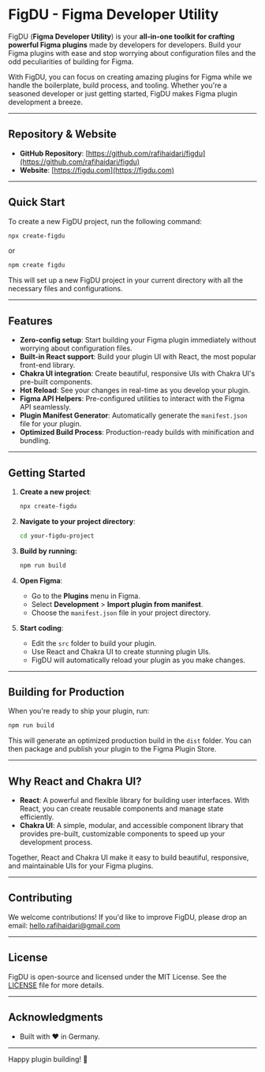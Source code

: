 # FigDU - Figma Developer Utility

FigDU (**Figma Developer Utility**) is your **all-in-one toolkit for crafting powerful Figma plugins** made by developers for developers. Build your Figma plugins with ease and stop worrying about configuration files and the odd peculiarities of building for Figma.

With FigDU, you can focus on creating amazing plugins for Figma while we handle the boilerplate, build process, and tooling. Whether you're a seasoned developer or just getting started, FigDU makes Figma plugin development a breeze.

---

## Repository & Website

- **GitHub Repository**: [https://github.com/rafihaidari/figdu](https://github.com/rafihaidari/figdu)
- **Website**: [https://figdu.com](https://figdu.com)

---

## Quick Start

To create a new FigDU project, run the following command:

```bash
npx create-figdu
```

or

```bash
npm create figdu
```

This will set up a new FigDU project in your current directory with all the necessary files and configurations.

---

## Features

- **Zero-config setup**: Start building your Figma plugin immediately without worrying about configuration files.
- **Built-in React support**: Build your plugin UI with React, the most popular front-end library.
- **Chakra UI integration**: Create beautiful, responsive UIs with Chakra UI's pre-built components.
- **Hot Reload**: See your changes in real-time as you develop your plugin.
- **Figma API Helpers**: Pre-configured utilities to interact with the Figma API seamlessly.
- **Plugin Manifest Generator**: Automatically generate the `manifest.json` file for your plugin.
- **Optimized Build Process**: Production-ready builds with minification and bundling.

---

## Getting Started

1. **Create a new project**:

   ```bash
   npx create-figdu
   ```

2. **Navigate to your project directory**:

   ```bash
   cd your-figdu-project
   ```

3. **Build by running:**

   ```bash
   npm run build
   ```

4. **Open Figma**:
   - Go to the **Plugins** menu in Figma.
   - Select **Development** > **Import plugin from manifest**.
   - Choose the `manifest.json` file in your project directory.

5. **Start coding**:
   - Edit the `src` folder to build your plugin.
   - Use React and Chakra UI to create stunning plugin UIs.
   - FigDU will automatically reload your plugin as you make changes.

---

## Building for Production

When you're ready to ship your plugin, run:

```bash
npm run build
```

This will generate an optimized production build in the `dist` folder. You can then package and publish your plugin to the Figma Plugin Store.

---

## Why React and Chakra UI?

- **React**: A powerful and flexible library for building user interfaces. With React, you can create reusable components and manage state efficiently.
- **Chakra UI**: A simple, modular, and accessible component library that provides pre-built, customizable components to speed up your development process.

Together, React and Chakra UI make it easy to build beautiful, responsive, and maintainable UIs for your Figma plugins.

---

## Contributing

We welcome contributions! If you'd like to improve FigDU, please drop an email: hello.rafihaidari@gmail.com

---

## License

FigDU is open-source and licensed under the MIT License. See the [LICENSE](LICENSE) file for more details.

---

## Acknowledgments

- Built with ❤️ in Germany.

---

Happy plugin building! 🚀